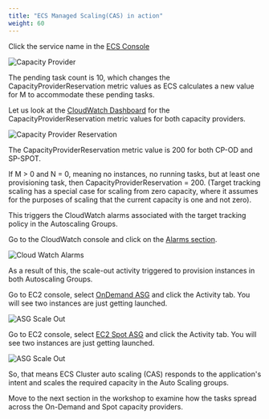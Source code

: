 ```yaml
---
title: "ECS Managed Scaling(CAS) in action"
weight: 60
---
```


Click the service name in the [ECS Console](https://console.aws.amazon.com/ecs/home?#/clusters/EcsSpotWorkshop/services/ec2-service-split/details) 

![Capacity Provider](/images/ecs-spot-capacity-providers/CP4.png) 

The pending task count is 10, which changes the CapacityProviderReservation metric values as ECS calculates a new value for M to accommodate these pending tasks.
 
 Let us look at the [CloudWatch Dashboard](https://console.aws.amazon.com/cloudwatch/home?#dashboards:name=EcsSpotWorkshop) for the CapacityProviderReservation metric values for both capacity providers.


![Capacity Provider Reservation](/images/ecs-spot-capacity-providers/cp5.png) 

The CapacityProviderReservation metric value is 200 for both CP-OD and SP-SPOT. 

If M > 0 and N = 0, meaning no instances, no running tasks, but at least one provisioning task, then CapacityProviderReservation = 200. (Target tracking scaling has a special case for scaling from zero capacity, where it assumes for the purposes of scaling that the current capacity is one and not zero).

 This triggers the CloudWatch alarms associated with the target tracking policy in the Autoscaling Groups.  
 
 Go to the CloudWatch console and click on the [Alarms section](https://console.aws.amazon.com/cloudwatch/home?#alarmsV2:!alarmStateFilter=ALARM).

![Cloud Watch Alarms](/images/ecs-spot-capacity-providers/ecs_service_alarms.png)

As a result of this, the scale-out activity triggered to provision instances in both Autoscaling Groups. 

Go to EC2 console, select [OnDemand ASG](https://console.aws.amazon.com/ec2autoscaling/home?#/details/EcsSpotWorkshop-ASG-OD?view=activity) and click the Activity tab. You will see two instances are just getting launched.

![ASG Scale Out](/images/ecs-spot-capacity-providers/ecs_asg_od_scale_out.png)


Go to EC2 console, select [EC2 Spot ASG](https://console.aws.amazon.com/ec2autoscaling/home?#/details/EcsSpotWorkshop-ASG-SPOT?view=activity) and click the Activity tab. You will see two instances are just getting launched.

![ASG Scale Out](/images/ecs-spot-capacity-providers/ecs_asg_spot_scale_out.png)

So, that means ECS Cluster auto scaling (CAS) responds to the application's intent and scales the required capacity in the Auto Scaling groups.

 Move to the next section in the workshop to examine how the tasks spread across the On-Demand and Spot capacity providers. 